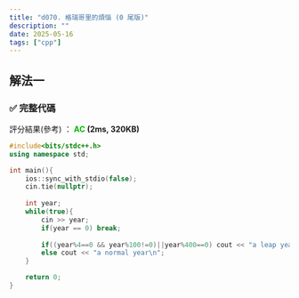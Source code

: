 ```yaml
---
title: "d070. 格瑞哥里的煩惱 (0 尾版)"
description: ""
date: 2025-05-16
tags: ["cpp"]
---
```


## 解法一

### ✅ 完整代碼

評分結果(參考) ： **<font color="#00bb00">AC</font> (2ms, 320KB)**

```cpp
#include<bits/stdc++.h>
using namespace std;

int main(){
    ios::sync_with_stdio(false);
    cin.tie(nullptr);
    
    int year;
    while(true){
        cin >> year;
        if(year == 0) break;
        
        if((year%4==0 && year%100!=0)||year%400==0) cout << "a leap year\n";
        else cout << "a normal year\n";
    }

    return 0;
}
```
